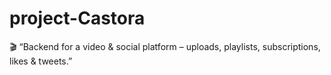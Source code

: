 # project-Castora
🎬 “Backend for a video &amp; social platform – uploads, playlists, subscriptions, likes &amp; tweets.”
